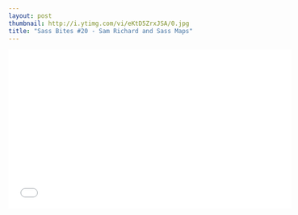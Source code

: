 ```yaml
---
layout: post
thumbnail: http://i.ytimg.com/vi/eKtD5ZrxJSA/0.jpg 
title: "Sass Bites #20 - Sam Richard and Sass Maps"
---
```


<iframe width='560' height='315' src='//www.youtube.com/embed/eKtD5ZrxJSA' frameborder='0' allowfullscreen></iframe>